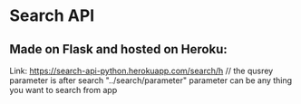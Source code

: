 # Search API

## Made on Flask and hosted on Heroku:

Link: https://search-api-python.herokuapp.com/search/h // the qusrey parameter is after search "../search/parameter" parameter can be any thing you want to search from app
